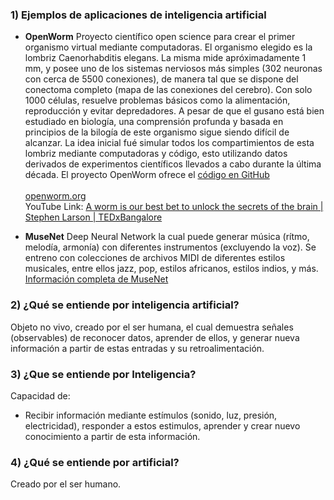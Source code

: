 ### 1) Ejemplos de aplicaciones de inteligencia artificial
+ **OpenWorm**
Proyecto científico open science para crear el primer organismo virtual mediante computadoras. 
El organismo elegido es la lombriz Caenorhabditis elegans. La misma mide apróximadamente 1 mm, y posee uno de los sistemas nerviosos más simples (302 neuronas con cerca de 5500 conexiones), de manera tal que se dispone del conectoma completo (mapa de las conexiones del cerebro). Con solo 1000 células, resuelve problemas básicos como la alimentación, reproducción y evitar depredadores. A pesar de que el gusano está bien estudiado en biología, una comprensión profunda y basada en principios de la bilogía de este organismo sigue siendo difícil de alcanzar.
La idea inicial fué simular todos los compartimientos de esta lombriz mediante computadoras y código, esto utilizando datos derivados de experimentos científicos llevados a cabo durante la última década. 
El proyecto OpenWorm ofrece el [código en GitHub](https://github.com/openworm/OpenWorm)
  <br />
  <br />
  [openworm.org](https://openworm.org/)
  <br />
  YouTube Link: [A worm is our best bet to unlock the secrets of the brain | Stephen Larson | TEDxBangalore](https://www.youtube.com/watch?v=RY2-0-QsuTE&ab_channel=TEDxTalks)

+ **MuseNet**
Deep Neural Network la cual puede generar música (rítmo, melodía, armonía) con diferentes instrumentos (excluyendo la voz). Se entreno con colecciones de archivos MIDI de diferentes estilos musicales, entre ellos jazz, pop, estilos africanos, estilos indios, y más.
  [Información completa de MuseNet](https://openai.com/blog/musenet/)

### 2) ¿Qué se entiende por inteligencia artificial?
Objeto no vivo, creado por el ser humana, el cual demuestra señales (observables) de reconocer datos, aprender de ellos, y generar nueva información a partir de estas entradas y su retroalimentación.

### 3) ¿Que se entiende por Inteligencia?
Capacidad de:
- Recibir información mediante estímulos (sonido, luz, presión, electricidad), responder a estos estimulos, aprender y crear nuevo conocimiento a partir de esta información.

### 4) ¿Qué se entiende por artificial?
Creado por el ser humano.


